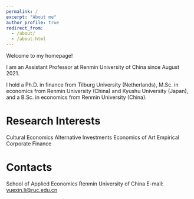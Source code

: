 ```yaml
---
permalink: /
excerpt: "About me"
author_profile: true
redirect_from: 
  - /about/
  - /about.html
---
```

Welcome to my homepage!

I am an Assistant Professor at Renmin University of China since August 2021. 

I hold a Ph.D. in finance from Tilburg University (Netherlands), M.Sc. in economics from Renmin University (China) and Kyushu University (Japan), and a B.Sc. in economics from Renmin University (China).

Research Interests
======
Cultural Economics
Alternative Investments
Economics of Art
Empirical Corporate Finance

Contacts
======
School of Applied Economics
Renmin University of China
E-mail: yuexin.li@ruc.edu.cn
